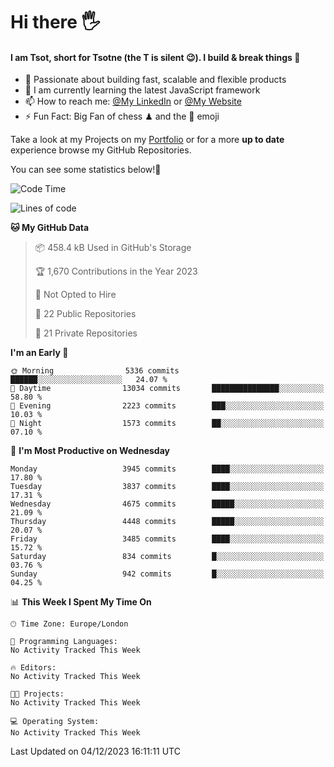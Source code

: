 # Hi there :raised_hand_with_fingers_splayed:
#### I am Tsot, short for Tsotne (the T is silent :wink:). I build & break things :space_invader:
- :telescope: Passionate about building fast, scalable and flexible products
- :seedling: I am currently learning the latest JavaScript framework 
- :mailbox: How to reach me: [@My LinkedIn](https://www.linkedin.com/in/tsotne-gvadzabia/) or [@My Website](https://tsotne.co.uk/contact)
- :zap: Fun Fact: Big Fan of chess ♟ and the 👾 emoji

Take a look at my Projects on my [Portfolio](https://tsotne.co.uk/) or for a more **up to date** experience browse my GitHub Repositories.

You can see some statistics below!:space_invader:
<!--START_SECTION:waka-->
![Code Time](http://img.shields.io/badge/Code%20Time-761%20hrs%202%20mins-blue)

![Lines of code](https://img.shields.io/badge/From%20Hello%20World%20I%27ve%20Written-8.6%20million%20lines%20of%20code-blue)

**🐱 My GitHub Data** 

> 📦 458.4 kB Used in GitHub's Storage 
 > 
> 🏆 1,670 Contributions in the Year 2023
 > 
> 🚫 Not Opted to Hire
 > 
> 📜 22 Public Repositories 
 > 
> 🔑 21 Private Repositories 
 > 
**I'm an Early 🐤** 

```text
🌞 Morning                5336 commits        ██████░░░░░░░░░░░░░░░░░░░   24.07 % 
🌆 Daytime                13034 commits       ███████████████░░░░░░░░░░   58.80 % 
🌃 Evening                2223 commits        ███░░░░░░░░░░░░░░░░░░░░░░   10.03 % 
🌙 Night                  1573 commits        ██░░░░░░░░░░░░░░░░░░░░░░░   07.10 % 
```
📅 **I'm Most Productive on Wednesday** 

```text
Monday                   3945 commits        ████░░░░░░░░░░░░░░░░░░░░░   17.80 % 
Tuesday                  3837 commits        ████░░░░░░░░░░░░░░░░░░░░░   17.31 % 
Wednesday                4675 commits        █████░░░░░░░░░░░░░░░░░░░░   21.09 % 
Thursday                 4448 commits        █████░░░░░░░░░░░░░░░░░░░░   20.07 % 
Friday                   3485 commits        ████░░░░░░░░░░░░░░░░░░░░░   15.72 % 
Saturday                 834 commits         █░░░░░░░░░░░░░░░░░░░░░░░░   03.76 % 
Sunday                   942 commits         █░░░░░░░░░░░░░░░░░░░░░░░░   04.25 % 
```


📊 **This Week I Spent My Time On** 

```text
🕑︎ Time Zone: Europe/London

💬 Programming Languages: 
No Activity Tracked This Week

🔥 Editors: 
No Activity Tracked This Week

🐱‍💻 Projects: 
No Activity Tracked This Week

💻 Operating System: 
No Activity Tracked This Week
```


 Last Updated on 04/12/2023 16:11:11 UTC
<!--END_SECTION:waka-->
